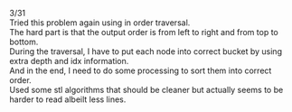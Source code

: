 3/31\
Tried this problem again using in order traversal.\
The hard part is that the output order is from left to right and from top to bottom.\
During the traversal, I have to put each node into correct bucket by using extra depth and idx information.\
And in the end, I need to do some processing to sort them into correct order.\
Used some stl algorithms that should be cleaner but actually seems to be harder to read albeilt less lines.
